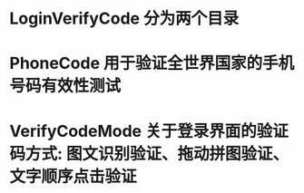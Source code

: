 # LoginVerifyCode 分为两个目录

# PhoneCode 用于验证全世界国家的手机号码有效性测试


# VerifyCodeMode 关于登录界面的验证码方式: 图文识别验证、拖动拼图验证、文字顺序点击验证
